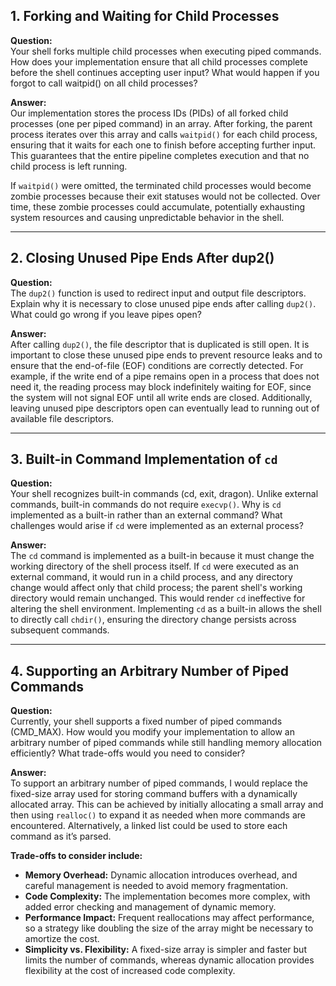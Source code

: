 ## 1. Forking and Waiting for Child Processes

**Question:**  
Your shell forks multiple child processes when executing piped commands. How does your implementation ensure that all child processes complete before the shell continues accepting user input? What would happen if you forgot to call waitpid() on all child processes?

**Answer:**  
Our implementation stores the process IDs (PIDs) of all forked child processes (one per piped command) in an array. After forking, the parent process iterates over this array and calls `waitpid()` for each child process, ensuring that it waits for each one to finish before accepting further input. This guarantees that the entire pipeline completes execution and that no child process is left running.  

If `waitpid()` were omitted, the terminated child processes would become zombie processes because their exit statuses would not be collected. Over time, these zombie processes could accumulate, potentially exhausting system resources and causing unpredictable behavior in the shell.

---

## 2. Closing Unused Pipe Ends After dup2()

**Question:**  
The `dup2()` function is used to redirect input and output file descriptors. Explain why it is necessary to close unused pipe ends after calling `dup2()`. What could go wrong if you leave pipes open?

**Answer:**  
After calling `dup2()`, the file descriptor that is duplicated is still open. It is important to close these unused pipe ends to prevent resource leaks and to ensure that the end-of-file (EOF) conditions are correctly detected. For example, if the write end of a pipe remains open in a process that does not need it, the reading process may block indefinitely waiting for EOF, since the system will not signal EOF until all write ends are closed. Additionally, leaving unused pipe descriptors open can eventually lead to running out of available file descriptors.

---

## 3. Built-in Command Implementation of `cd`

**Question:**  
Your shell recognizes built-in commands (cd, exit, dragon). Unlike external commands, built-in commands do not require `execvp()`. Why is `cd` implemented as a built-in rather than an external command? What challenges would arise if `cd` were implemented as an external process?

**Answer:**  
The `cd` command is implemented as a built-in because it must change the working directory of the shell process itself. If `cd` were executed as an external command, it would run in a child process, and any directory change would affect only that child process; the parent shell's working directory would remain unchanged. This would render `cd` ineffective for altering the shell environment. Implementing `cd` as a built-in allows the shell to directly call `chdir()`, ensuring the directory change persists across subsequent commands.

---

## 4. Supporting an Arbitrary Number of Piped Commands

**Question:**  
Currently, your shell supports a fixed number of piped commands (CMD_MAX). How would you modify your implementation to allow an arbitrary number of piped commands while still handling memory allocation efficiently? What trade-offs would you need to consider?

**Answer:**  
To support an arbitrary number of piped commands, I would replace the fixed-size array used for storing command buffers with a dynamically allocated array. This can be achieved by initially allocating a small array and then using `realloc()` to expand it as needed when more commands are encountered. Alternatively, a linked list could be used to store each command as it’s parsed.

**Trade-offs to consider include:**
- **Memory Overhead:** Dynamic allocation introduces overhead, and careful management is needed to avoid memory fragmentation.
- **Code Complexity:** The implementation becomes more complex, with added error checking and management of dynamic memory.
- **Performance Impact:** Frequent reallocations may affect performance, so a strategy like doubling the size of the array might be necessary to amortize the cost.
- **Simplicity vs. Flexibility:** A fixed-size array is simpler and faster but limits the number of commands, whereas dynamic allocation provides flexibility at the cost of increased code complexity.

